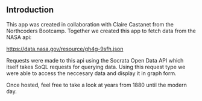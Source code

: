 ## Introduction

This app was created in collaboration with Claire Castanet from the Northcoders Bootcamp. Together we created this app to fetch data from the NASA api:

https://data.nasa.gov/resource/gh4g-9sfh.json

Requests were made to this api using the Socrata Open Data API which itself takes SoQL requests for querying data. Using this request type we were able to access the neccesary data and display it in graph form.

Once hosted, feel free to take a look at years from 1880 until the modern day.
